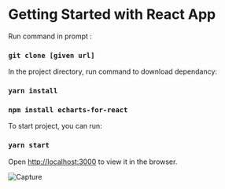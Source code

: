 # Getting Started with React App

Run command in prompt :
### `git clone [given url]`


In the project directory, run command to download dependancy:
### `yarn install` 
### `npm install echarts-for-react`


To start project, you can run:
### `yarn start`

Open [http://localhost:3000](http://localhost:3000) to view it in the browser.

![Capture](https://user-images.githubusercontent.com/34880491/208237283-960a8f6c-7679-4108-b2a2-b3b2af75fbb4.PNG)
